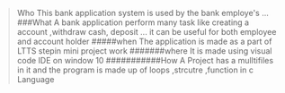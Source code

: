 >Who
This bank application system is used by the bank employe's ...
###What
A bank application perform many task like creating a account ,withdraw cash, deposit ... it can be useful for both employee and account holder
#####when
The application is made as a part of LTTS stepin mini project work
#######where 
It is made using visual code IDE on window 10
###########How
A Project has a mulltifiles in it and the program is made up of loops ,strcutre ,function  in c Language
